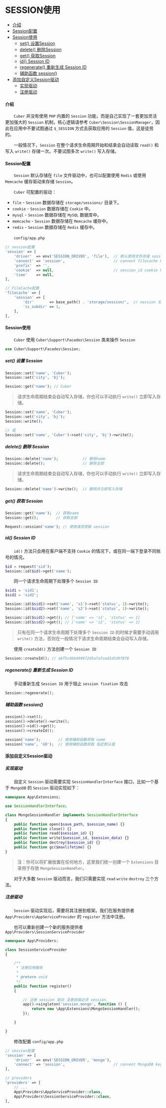 # SESSION使用

- [介绍](#session)
- [Session配置](#config)
- [Session使用](#use)
    - [set() 设置Session](#set)
    - [delete() 删除Session](#delete)
    - [get() 获取Session](#get)
    - [id() Session ID](#id)
    - [regenerate() 重新生成 Session ID](#regenerate)
    - [辅助函数 session()](#helper)
- [添加自定义Session驱动](#driver)
    - [实现驱动](#interface)
    - [注册驱动](#register)

#### <a name="session">介绍</a>

　　`Cuber` 并没有使用 `PHP` 内置的 `Session` 功能，而是自己实现了一套更加灵活更加强大的 `Session` 机制，核心逻辑请参考 `Cuber\Session\SessionManager`，因此在应用中不要试图通过 `$_SESSION` 方式去获取应用的 `Session` 值，这是徒劳的。

　　一般情况下，`Session` 在整个请求生命周期开始和结束会自动读取 `read()` 和写入 `write()` 存储一次。不要试图多次 `write()` 写入存储。

#### <a name="config">Session配置</a>

　　`Session` 默认存储在 `file` 文件驱动中，也可以配置使用 `Redis` 或使用 `Memcache` 缓存驱动来存储 `Session`。

　　`Cuber` 可配置的驱动：

- `file` - `Session` 数据存储在 `storage/sessions/` 目录下。
- `cookie` - `Session` 数据存储在 `Cookie` 中。
- `mysql` - `Session` 数据存储在 `MySQL` 数据库中。
- `memcache` - `Session` 数据存储在 `Memcache` 缓存中。
- `redis` - `Session` 数据存储在 `Redis` 缓存中。

　　`config/app.php`

```php
// session配置
'session' => [
    'driver'  => env('SESSION_DRIVER', 'file'),  // 默认使用文件存储 session 也可以设置为 redis 或 memcache
    'connect' => 'session',                      // connent filecache key
    'prefix'  => '',
    'cookie'  => null,                           // session_id cookie key
    'time'    => null,
],

// FileCache配置
'filecache' => [
    'session' => [
        'dir'       => base_path() . 'storage/session/',  // session 文件目录
        'is_subdir' => 1,
    ],
],
```

#### <a name="use">Session使用</a>

　　`Cuber` 使用 `Cuber\Support\Facades\Session` 类来操作 `Session`

```php
use Cuber\Support\Facades\Session;
```

##### <a name="set">set() 设置 Session</a>
```php
Session::set('name', 'Cuber');
Session::set('city', 'bj');

Session::get('name'); // Cuber
```

> 请求生命周期结束会自动写入存储，你也可以手动执行 `write()` 立即写入存储。

```php
Session::set('name', 'Cuber');
Session::set('city', 'bj');
Session::write();

// 或
Session::set('name', 'Cuber')->set('city', 'bj')->write();
```

##### <a name="delete">delete() 删除 Session</a>
```php
Session::delete('name');           // 删除name
Session::delete();                 // 删除全部
```

> 请求生命周期结束会自动写入存储，你也可以手动执行 `write()` 立即写入存储。

```php
Session::delete('name')->write();  // 删除并立即写入存储
```

##### <a name="get">get() 获取 Session</a>
```php
Session::get('name');  // 获取name
Session::get();        // 获取全部

Request::session('name'); // 使用请求获取 session
```

##### <a name="id">id() Session ID</a>

　　`id()` 方法只会用在客户端不支持 `Cookie` 的情况下，或在同一端下登录不同账号的情况。

```php
$id = request('sid');
Session::id($id)->get('name');
```

　　同一个请求生命周期下处理多个 `Session ID`

```php
$sid1 = 'sid1';
$sid2 = 'sid2';

Session::id($sid1)->set('name', 's1')->set('status', 1)->write();
Session::id($sid2)->set('name', 's2')->set('status', 1)->write();

Session::id($sid1)->get(); // ['name' => 's1', 'status' => 1]
Session::id($sid2)->get(); // ['name' => 's2', 'status' => 1]
```

> 只有在同一个请求生命周期下处理多个 `Session ID` 的时候才需要手动调用 `write()` 方法，否则在一般情况下请求生命周期结束会自动写入存储。

　　使用 `createId()` 方法创建一个 `Session ID`

```php
Session::createId(); // a6f5c4bb404972d5a7afaad1d5d9f878
```

##### <a name="regenerate">regenerate() 重新生成 Session ID</a>

　　手动重新生成 `Session ID` 用于阻止 `session fixation` 攻击

```php
Session::regenerate();
```

##### <a name="helper">辅助函数 session()</a>

```php
session()->set();
session()->delete()->write();
session()->id()->get();
session()->createId();

session('name');        // 使用辅助函数获取 name
session('name', 'GO');  // 使用辅助函数获取 指定默认值
```

#### <a name="driver">添加自定义Session驱动</a>

##### <a name="interface">实现驱动</a>

　　自定义 `Session` 驱动需要实现 `SessionHandlerInterface` 接口，比如一个基于 `MongoDB` 的 `Session` 驱动实现如下：

```php
namespace App\Extensions;

use SessionHandlerInterface;

class MongoSessionHandler implements SessionHandlerInterface
{
    public function open($save_path, $session_name) {}
    public function close() {}
    public function read($session_id) {}
    public function write($session_id, $session_data) {}
    public function destroy($session_id) {}
    public function gc($maxlifetime) {}
}
```

> 注：你可以将扩展放置在任何地方，这里我们统一创建一个 `Extensions` 目录用于存放 `MongoSessionHandler`。

　　对于大多数 `Session` 驱动而言，我们只需要实现 `read` `write` `destroy` 三个方法。

##### <a name="register">注册驱动</a>

　　`Session` 驱动实现后，需要将其注册到框架。我们在服务提供者 `App\Providers\AppServiceProvider` 的 `register` 方法中注册。

　　也可以重新创建一个新的服务提供者 `App\Providers\SessionServiceProvider`

```php
namespace App\Providers;

class SessionServiceProvider
{

    /**
     * 注册应用服务
     *
     * @return void
     */
    public function register()
    {

        // 注册 session 驱动 注意前缀必须 session.
        app()->singleton('session.mongo', function () {
            return new \App\Extensions\MongoSessionHandler();
        });

    }

}
```

　　修改配置 `config/app.php`

```php
// session配置
'session' => [
    'driver'  => env('SESSION_DRIVER', 'mongo'),
    'connect' => 'session',                      // connent MongoDB key
],

// providers
'providers' => [
    // ...
    App\Providers\AppServiceProvider::class,
    App\Providers\SessionServiceProvider::class,
],
```

<br><br><br><br><br>

